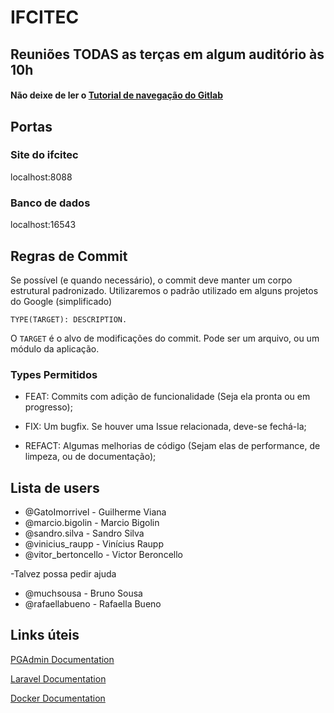 # IFCITEC 


## Reuniões TODAS as terças em algum auditório às 10h


#### Não deixe de ler o [Tutorial de navegação do Gitlab](https://about.gitlab.com/2016/03/08/gitlab-tutorial-its-all-connected/)

## Portas

### Site do ifcitec
localhost:8088

### Banco de dados
localhost:16543

## Regras de Commit

 Se possível (e quando necessário), o commit deve manter um corpo estrutural 
padronizado.
Utilizaremos o padrão utilizado em alguns projetos do Google (simplificado)

` TYPE(TARGET): DESCRIPTION. 
`

O `TARGET` é o alvo de modificações do commit. Pode ser um arquivo, ou um módulo da aplicação.


### Types Permitidos


* FEAT: 
Commits com adição de funcionalidade (Seja ela pronta ou em progresso);

* FIX: Um bugfix. 
Se houver uma Issue relacionada, deve-se fechá-la;

* REFACT: 
Algumas melhorias de código (Sejam elas de performance, de limpeza, ou de documentação);


## Lista de users


* @GatoImorrivel - Guilherme Viana
* @marcio.bigolin - Marcio Bigolin
* @sandro.silva - Sandro Silva
* @vinicius_raupp - Vinícius Raupp
* @vitor_bertoncello - Victor Beroncello

-Talvez possa pedir ajuda

* @muchsousa - Bruno Sousa
* @rafaellabueno - Rafaella Bueno

## Links úteis

[PGAdmin Documentation](https://www.pgadmin.org/docs/pgadmin4/latest/index.html)

[Laravel Documentation](https://laravel.com/docs/5.5/)

[Docker Documentation](https://docs.docker.com/)
